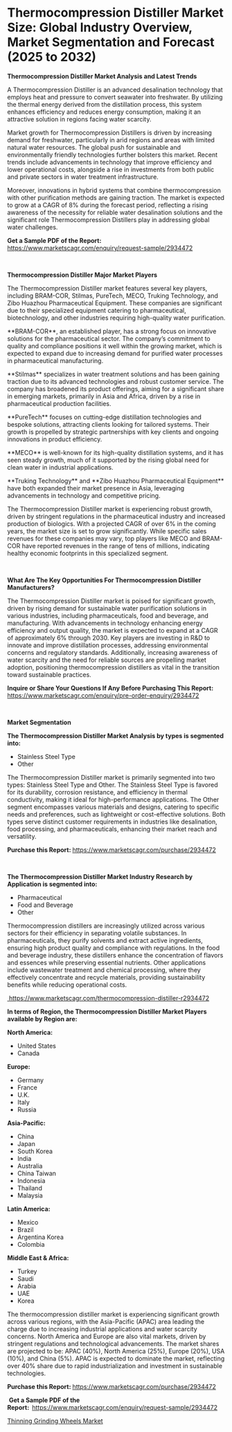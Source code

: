 <p><h1>Thermocompression Distiller Market Size: Global Industry Overview, Market Segmentation and Forecast (2025 to 2032)</h1></p><p><strong>Thermocompression Distiller Market Analysis and Latest Trends</strong></p>
<p><p>A Thermocompression Distiller is an advanced desalination technology that employs heat and pressure to convert seawater into freshwater. By utilizing the thermal energy derived from the distillation process, this system enhances efficiency and reduces energy consumption, making it an attractive solution in regions facing water scarcity.</p><p>Market growth for Thermocompression Distillers is driven by increasing demand for freshwater, particularly in arid regions and areas with limited natural water resources. The global push for sustainable and environmentally friendly technologies further bolsters this market. Recent trends include advancements in technology that improve efficiency and lower operational costs, alongside a rise in investments from both public and private sectors in water treatment infrastructure.</p><p>Moreover, innovations in hybrid systems that combine thermocompression with other purification methods are gaining traction. The market is expected to grow at a CAGR of 8% during the forecast period, reflecting a rising awareness of the necessity for reliable water desalination solutions and the significant role Thermocompression Distillers play in addressing global water challenges.</p></p>
<p><strong>Get a Sample PDF of the Report:&nbsp;</strong> <a href="https://www.marketscagr.com/enquiry/request-sample/2934472?utm_campaign=3122&utm_medium=2&utm_source=Github&utm_content=ia&utm_term=13032025&utm_id=thermocompression-distiller">https://www.marketscagr.com/enquiry/request-sample/2934472</a></p>
<p>&nbsp;</p>
<p><strong>Thermocompression Distiller Major Market Players</strong></p>
<p><p>The Thermocompression Distiller market features several key players, including BRAM-COR, Stilmas, PureTech, MECO, Truking Technology, and Zibo Huazhou Pharmaceutical Equipment. These companies are significant due to their specialized equipment catering to pharmaceutical, biotechnology, and other industries requiring high-quality water purification.</p><p>**BRAM-COR**, an established player, has a strong focus on innovative solutions for the pharmaceutical sector. The company’s commitment to quality and compliance positions it well within the growing market, which is expected to expand due to increasing demand for purified water processes in pharmaceutical manufacturing.</p><p>**Stilmas** specializes in water treatment solutions and has been gaining traction due to its advanced technologies and robust customer service. The company has broadened its product offerings, aiming for a significant share in emerging markets, primarily in Asia and Africa, driven by a rise in pharmaceutical production facilities.</p><p>**PureTech** focuses on cutting-edge distillation technologies and bespoke solutions, attracting clients looking for tailored systems. Their growth is propelled by strategic partnerships with key clients and ongoing innovations in product efficiency.</p><p>**MECO** is well-known for its high-quality distillation systems, and it has seen steady growth, much of it supported by the rising global need for clean water in industrial applications. </p><p>**Truking Technology** and **Zibo Huazhou Pharmaceutical Equipment** have both expanded their market presence in Asia, leveraging advancements in technology and competitive pricing.</p><p>The Thermocompression Distiller market is experiencing robust growth, driven by stringent regulations in the pharmaceutical industry and increased production of biologics. With a projected CAGR of over 6% in the coming years, the market size is set to grow significantly. While specific sales revenues for these companies may vary, top players like MECO and BRAM-COR have reported revenues in the range of tens of millions, indicating healthy economic footprints in this specialized segment.</p></p>
<p>&nbsp;</p>
<p><strong>What Are The Key Opportunities For Thermocompression Distiller Manufacturers?</strong></p>
<p><p>The Thermocompression Distiller market is poised for significant growth, driven by rising demand for sustainable water purification solutions in various industries, including pharmaceuticals, food and beverage, and manufacturing. With advancements in technology enhancing energy efficiency and output quality, the market is expected to expand at a CAGR of approximately 6% through 2030. Key players are investing in R&D to innovate and improve distillation processes, addressing environmental concerns and regulatory standards. Additionally, increasing awareness of water scarcity and the need for reliable sources are propelling market adoption, positioning thermocompression distillers as vital in the transition toward sustainable practices.</p></p>
<p><strong>Inquire or Share Your Questions If Any Before Purchasing This Report:</strong> <a href="https://www.marketscagr.com/enquiry/pre-order-enquiry/2934472?utm_campaign=3122&utm_medium=2&utm_source=Github&utm_content=ia&utm_term=13032025&utm_id=thermocompression-distiller">https://www.marketscagr.com/enquiry/pre-order-enquiry/2934472</a></p>
<p>&nbsp;</p>
<p><strong>Market Segmentation</strong></p>
<p><strong>The Thermocompression Distiller Market Analysis by types is segmented into:</strong></p>
<p><ul><li>Stainless Steel Type</li><li>Other</li></ul></p>
<p><p>The Thermocompression Distiller market is primarily segmented into two types: Stainless Steel Type and Other. The Stainless Steel Type is favored for its durability, corrosion resistance, and efficiency in thermal conductivity, making it ideal for high-performance applications. The Other segment encompasses various materials and designs, catering to specific needs and preferences, such as lightweight or cost-effective solutions. Both types serve distinct customer requirements in industries like desalination, food processing, and pharmaceuticals, enhancing their market reach and versatility.</p></p>
<p><strong>Purchase this Report:&nbsp;</strong><a href="https://www.marketscagr.com/purchase/2934472?utm_campaign=3122&utm_medium=2&utm_source=Github&utm_content=ia&utm_term=13032025&utm_id=thermocompression-distiller">https://www.marketscagr.com/purchase/2934472</a></p>
<p>&nbsp;</p>
<p><strong>The Thermocompression Distiller Market Industry Research by Application is segmented into:</strong></p>
<p><ul><li>Pharmaceutical</li><li>Food and Beverage</li><li>Other</li></ul></p>
<p><p>Thermocompression distillers are increasingly utilized across various sectors for their efficiency in separating volatile substances. In pharmaceuticals, they purify solvents and extract active ingredients, ensuring high product quality and compliance with regulations. In the food and beverage industry, these distillers enhance the concentration of flavors and essences while preserving essential nutrients. Other applications include wastewater treatment and chemical processing, where they effectively concentrate and recycle materials, providing sustainability benefits while reducing operational costs.</p></p>
<p><a href="https://www.marketscagr.com/thermocompression-distiller-r2934472?utm_campaign=3122&utm_medium=2&utm_source=Github&utm_content=ia&utm_term=13032025&utm_id=thermocompression-distiller">&nbsp;https://www.marketscagr.com/thermocompression-distiller-r2934472</a></p>
<p><strong>In terms of Region, the Thermocompression Distiller Market Players available by Region are:</strong></p>
<p>
    <p> <strong> North America: </strong>
        <ul>
            <li>United States</li>
            <li>Canada</li>
        </ul>
        </p> 
    <p> <strong> Europe: </strong>
        <ul>
            <li>Germany</li>
            <li>France</li>
            <li>U.K.</li>
            <li>Italy</li>
            <li>Russia</li>
        </ul>
        </p> 
    <p> <strong> Asia-Pacific: </strong>
        <ul>
            <li>China</li>
            <li>Japan</li>
            <li>South Korea</li>
            <li>India</li>
            <li>Australia</li>
            <li>China Taiwan</li>
            <li>Indonesia</li>
            <li>Thailand</li>
            <li>Malaysia</li>
        </ul>
        </p> 
    <p> <strong> Latin America: </strong>
        <ul>
            <li>Mexico</li>
            <li>Brazil</li>
            <li>Argentina Korea</li>
            <li>Colombia</li>
        </ul>
        </p> 
    <p> <strong> Middle East & Africa: </strong>
        <ul>
            <li>Turkey</li>
            <li>Saudi</li>
            <li>Arabia</li>
            <li>UAE</li>
            <li>Korea</li>
        </ul>
    </p>
    </p>
<p><p>The thermocompression distiller market is experiencing significant growth across various regions, with the Asia-Pacific (APAC) area leading the charge due to increasing industrial applications and water scarcity concerns. North America and Europe are also vital markets, driven by stringent regulations and technological advancements. The market shares are projected to be: APAC (40%), North America (25%), Europe (20%), USA (10%), and China (5%). APAC is expected to dominate the market, reflecting over 40% share due to rapid industrialization and investment in sustainable technologies.</p></p>
<p><strong>Purchase this Report: </strong><a href="https://www.marketscagr.com/purchase/2934472?utm_campaign=3122&utm_medium=2&utm_source=Github&utm_content=ia&utm_term=13032025&utm_id=thermocompression-distiller">https://www.marketscagr.com/purchase/2934472</a></p>
<p>&nbsp;<strong>Get a Sample PDF of the Report:&nbsp;&nbsp;</strong><a href="https://www.marketscagr.com/enquiry/request-sample/2934472?utm_campaign=3122&utm_medium=2&utm_source=Github&utm_content=ia&utm_term=13032025&utm_id=thermocompression-distiller">https://www.marketscagr.com/enquiry/request-sample/2934472</a></p>
<p><strong></strong></p>
<p><p><a href="https://github.com/salodipura00/Market-Research-Report-List-1/blob/main/thinning-grinding-wheels-market.md?utm_campaign=3122&utm_medium=2&utm_source=Github&utm_content=ia&utm_term=13032025&utm_id=thermocompression-distiller">Thinning Grinding Wheels Market</a></p></p>